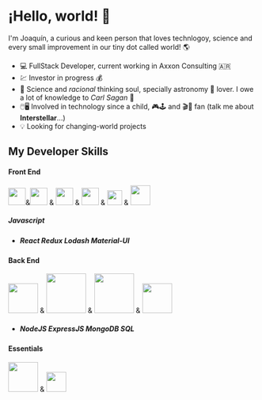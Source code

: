 # ¡Hello, world! :wave:

I'm Joaquín, a curious and keen person that loves technlogoy, science and every small improvement in our tiny dot called world! :earth_americas:

- :computer: FullStack Developer, current working in Axxon Consulting :argentina:
- :chart: Investor in progress 	:moneybag:
- :test_tube: Science and *racional* thinking soul, specially astronomy :satellite: lover. I owe a lot of knowledge to _Carl Sagan_	:telescope:
- :computer_mouse::desktop_computer: Involved in technology since a child, 	:video_game::joystick: and :clapper::movie_camera: fan (talk me about **Interstellar**...)
- :bulb: Looking for changing-world projects

## **My Developer Skills**
#### Front End
<img src="https://cdn.worldvectorlogo.com/logos/visual-studio-code-1.svg" width="35" />&<img src="https://cdn.worldvectorlogo.com/logos/javascript-1.svg" width="35" /> & <img src="https://cdn.worldvectorlogo.com/logos/react-2.svg" width="35" /> & <img src="https://cdn.worldvectorlogo.com/logos/redux.svg" width="35" /> & <img src="https://cdn.worldvectorlogo.com/logos/lodash.svg" width="30" /> & <img src="https://cdn.worldvectorlogo.com/logos/material-ui-1.svg" width="40" /> 
##### **Javascript**
- ##### **React** **Redux** **Lodash** **Material-UI**


#### Back End
<img src="https://cdn.worldvectorlogo.com/logos/node-js-logo.svg" width="60" /> & <img src="https://www.vectorlogo.zone/logos/expressjs/expressjs-ar21.svg" width="80" /> & <img src="https://cdn.worldvectorlogo.com/logos/mongodb.svg" width="80" /> & <img src="https://cdn.worldvectorlogo.com/logos/microsoft-sql-server.svg" width="60" />
- ##### **NodeJS**  **ExpressJS**  **MongoDB** **SQL**

#### Essentials
<img src="https://cdn.worldvectorlogo.com/logos/git.svg" width="60" /> & <img src="https://cdn.worldvectorlogo.com/logos/github-icon.svg" width="40" />
